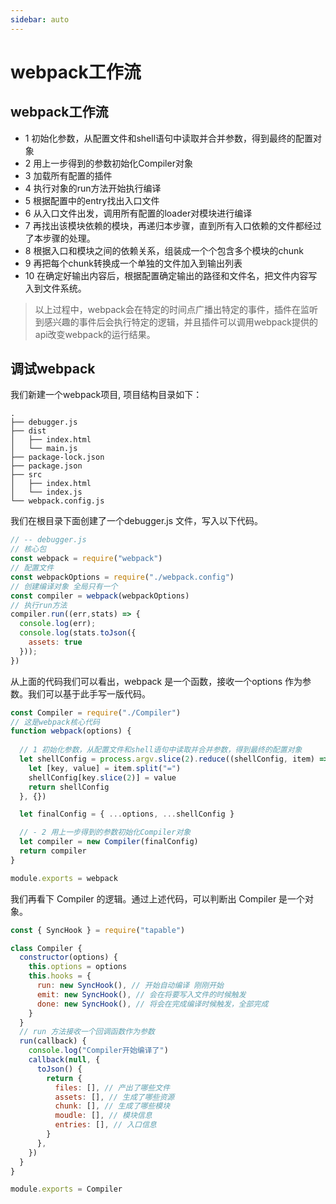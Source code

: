 ```yaml
---
sidebar: auto
---
```


# webpack工作流

## webpack工作流
- 1 初始化参数，从配置文件和shell语句中读取并合并参数，得到最终的配置对象
- 2 用上一步得到的参数初始化Compiler对象
- 3 加载所有配置的插件
- 4 执行对象的run方法开始执行编译
- 5 根据配置中的entry找出入口文件
- 6 从入口文件出发，调用所有配置的loader对模块进行编译
- 7 再找出该模块依赖的模块，再递归本步骤，直到所有入口依赖的文件都经过了本步骤的处理。
- 8 根据入口和模块之间的依赖关系，组装成一个个包含多个模块的chunk
- 9 再把每个chunk转换成一个单独的文件加入到输出列表
- 10 在确定好输出内容后，根据配置确定输出的路径和文件名，把文件内容写入到文件系统。

> 以上过程中，webpack会在特定的时间点广播出特定的事件，插件在监听到感兴趣的事件后会执行特定的逻辑，并且插件可以调用webpack提供的api改变webpack的运行结果。

## 调试webpack

我们新建一个webpack项目, 项目结构目录如下：

```
.
├── debugger.js
├── dist
│   ├── index.html
│   └── main.js
├── package-lock.json
├── package.json
├── src
│   ├── index.html
│   └── index.js
└── webpack.config.js
```

我们在根目录下面创建了一个debugger.js 文件，写入以下代码。

```js
// -- debugger.js
// 核心包
const webpack = require("webpack")
// 配置文件
const webpackOptions = require("./webpack.config")
// 创建编译对象 全局只有一个
const compiler = webpack(webpackOptions)
// 执行run方法
compiler.run((err,stats) => {
  console.log(err);
  console.log(stats.toJson({
    assets: true
  }));
})
```

从上面的代码我们可以看出，webpack 是一个函数，接收一个options 作为参数。我们可以基于此手写一版代码。

```js
const Compiler = require("./Compiler")
// 这是webpack核心代码
function webpack(options) {
  
  // 1 初始化参数，从配置文件和shell语句中读取并合并参数，得到最终的配置对象
  let shellConfig = process.argv.slice(2).reduce((shellConfig, item) => {
    let [key, value] = item.split("=")
    shellConfig[key.slice(2)] = value
    return shellConfig
  }, {})

  let finalConfig = { ...options, ...shellConfig }

  // - 2 用上一步得到的参数初始化Compiler对象
  let compiler = new Compiler(finalConfig)
  return compiler
}

module.exports = webpack
```

我们再看下 Compiler 的逻辑。通过上述代码，可以判断出  Compiler 是一个对象。

```js
const { SyncHook } = require("tapable")

class Compiler {
  constructor(options) {
    this.options = options
    this.hooks = {
      run: new SyncHook(), // 开始自动编译 刚刚开始
      emit: new SyncHook(), // 会在将要写入文件的时候触发
      done: new SyncHook(), // 将会在完成编译时候触发，全部完成
    }
  }
  // run 方法接收一个回调函数作为参数
  run(callback) {
    console.log("Compiler开始编译了")
    callback(null, {
      toJson() {
        return {
          files: [], // 产出了哪些文件
          assets: [], // 生成了哪些资源
          chunk: [], // 生成了哪些模块
          moudle: [], // 模块信息
          entries: [], // 入口信息
        }
      },
    })
  }
}

module.exports = Compiler
```

